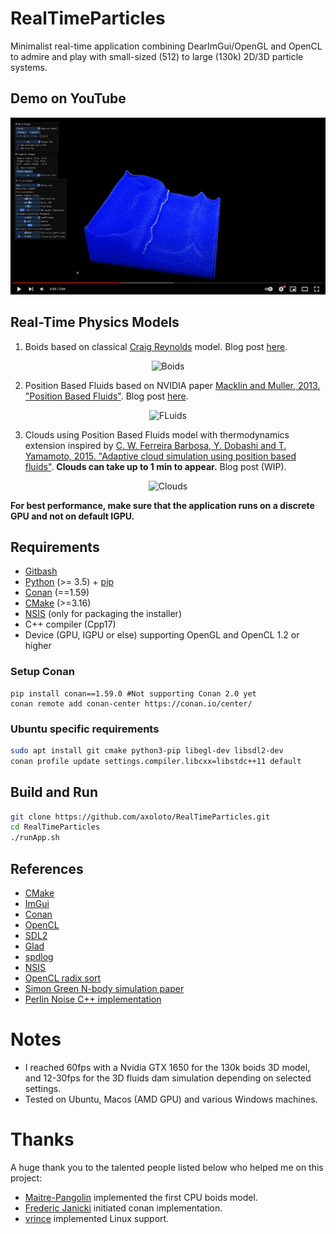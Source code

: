 # RealTimeParticles

Minimalist real-time application combining DearImGui/OpenGL and OpenCL to admire and play with small-sized (512) to large (130k) 2D/3D particle systems. 

 ## Demo on YouTube
[![ytFluids](ytFluids.jpg)](https://youtu.be/8PnJYDknNMA "Video on Youtube")

## Real-Time Physics Models

1.  Boids based on classical [Craig Reynolds](https://www.red3d.com/cwr/boids/) model. Blog post [here](https://axoloto.github.io/rtp/2021-07-11-boids/).
<p align = "center">
<img src="./Boids_128.gif" alt="Boids" width="300" height="300">
</p>

2. Position Based Fluids based on NVIDIA paper [Macklin and Muller, 2013. "Position Based Fluids"](https://mmacklin.com/pbf_sig_preprint.pdf). Blog post [here](https://axoloto.github.io/rtp/2021-10-12-fluids/).
<p align = "center">
<img src="./Fluids_128.gif" alt="FLuids" width="300" height="300">
</p>

3. Clouds using Position Based Fluids model with thermodynamics extension inspired by [C. W. Ferreira Barbosa, Y. Dobashi and T. Yamamoto, 2015. "Adaptive cloud simulation using position based fluids"](https://onlinelibrary.wiley.com/doi/10.1002/cav.1657). **Clouds can take up to 1 min to appear.** Blog post (WIP). 
<p align = "center">
<img src="./Clouds.gif" alt="Clouds" width="300" height="300">
</p>

**For best performance, make sure that the application runs on a discrete GPU and not on default IGPU.**

## Requirements

- [Gitbash](https://git-scm.com/downloads)
- [Python](https://www.python.org/) (>= 3.5) + [pip](https://pypi.org/project/pip/)
- [Conan](https://conan.io/) (==1.59)
- [CMake](https://cmake.org/download/) (>=3.16)
- [NSIS](http://nsis.sourceforge.net/) (only for packaging the installer)
- C++ compiler (Cpp17)
- Device (GPU, IGPU or else) supporting OpenGL and OpenCL 1.2 or higher

### Setup Conan

```
pip install conan==1.59.0 #Not supporting Conan 2.0 yet
conan remote add conan-center https://conan.io/center/
```

### Ubuntu specific requirements

```bash
sudo apt install git cmake python3-pip libegl-dev libsdl2-dev
conan profile update settings.compiler.libcxx=libstdc++11 default
```

## Build and Run

```bash
git clone https://github.com/axoloto/RealTimeParticles.git
cd RealTimeParticles
./runApp.sh
```

## References

- [CMake](https://cmake.org/)
- [ImGui](https://github.com/ocornut/imgui)
- [Conan](https://conan.io/)
- [OpenCL](https://www.khronos.org/opencl/)
- [SDL2](https://libsdl.org/index.php)
- [Glad](https://glad.dav1d.de/)
- [spdlog](https://github.com/gabime/spdlog)
- [NSIS](http://nsis.sourceforge.net/)
- [OpenCL radix sort](https://github.com/modelflat/OCLRadixSort)
- [Simon Green N-body simulation paper](https://developer.download.nvidia.com/assets/cuda/files/particles.pdf)
- [Perlin Noise C++ implementation](https://github.com/sol-prog/Perlin_Noise)

# Notes

- I reached 60fps with a Nvidia GTX 1650 for the 130k boids 3D model, and 12-30fps for the 3D fluids dam simulation depending on selected settings.
- Tested on Ubuntu, Macos (AMD GPU) and various Windows machines.

# Thanks

A huge thank you to the talented people listed below who helped me on this project:

- [Maitre-Pangolin](https://github.com/Maitre-Pangolin) implemented the first CPU boids model.
- [Frederic Janicki](https://github.com/fjanicki-ssense) initiated conan implementation.
- [vrince](https://github.com/vrince) implemented Linux support.
